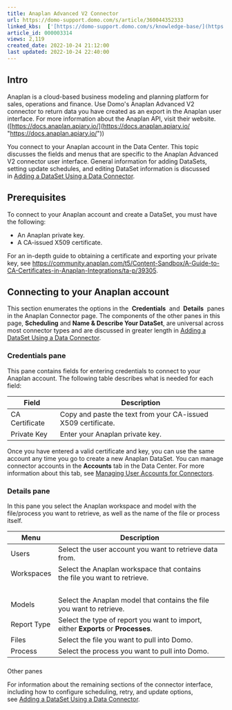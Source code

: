 ```yaml
---
title: Anaplan Advanced V2 Connector
url: https://domo-support.domo.com/s/article/360044352333
linked_kbs:  ['[https://domo-support.domo.com/s/knowledge-base/](https://domo-support.domo.com/s/knowledge-base/)', '[https://domo-support.domo.com/s/](https://domo-support.domo.com/s/)', '[https://domo-support.domo.com/s/topic/0TO5w000000ZammGAC](https://domo-support.domo.com/s/topic/0TO5w000000ZammGAC)', '[https://domo-support.domo.com/s/topic/0TO5w000000ZanLGAS](https://domo-support.domo.com/s/topic/0TO5w000000ZanLGAS)', '[https://domo-support.domo.com/s/topic/0TO5w000000ZaoQGAS](https://domo-support.domo.com/s/topic/0TO5w000000ZaoQGAS)', '[https://domo-support.domo.com/s/article/360042926274](https://domo-support.domo.com/s/article/360042926274)', '[https://domo-support.domo.com/s/article/360042926054](https://domo-support.domo.com/s/article/360042926054)', '[https://domo-support.domo.com/s/article/360044352333](https://domo-support.domo.com/s/article/360044352333)', '[https://domo-support.domo.com/s/topic/0TO5w000000ZaoQGAS/api-connectors](https://domo-support.domo.com/s/topic/0TO5w000000ZaoQGAS/api-connectors)', '[https://domo-support.domo.com/s/article/360043429933](https://domo-support.domo.com/s/article/360043429933)', '[https://domo-support.domo.com/s/article/360043429953](https://domo-support.domo.com/s/article/360043429953)', '[https://domo-support.domo.com/s/article/360042925494](https://domo-support.domo.com/s/article/360042925494)', '[https://domo-support.domo.com/s/article/360043429913](https://domo-support.domo.com/s/article/360043429913)', '[https://domo-support.domo.com/s/article/4408174643607](https://domo-support.domo.com/s/article/4408174643607)', '[https://domo-support.domo.com/s/login/](https://domo-support.domo.com/s/login/)']
article_id: 000003314
views: 2,119
created_date: 2022-10-24 21:12:00
last updated: 2022-10-24 22:40:00
---
```




Intro
-----


Anaplan is a cloud-based business modeling and planning platform for sales, operations and finance. Use Domo's Anaplan Advanced V2 connector to return data you have created as an export in the Anaplan user interface. For more information about the Anaplan API, visit their website. ([https://docs.anaplan.apiary.io/](https://docs.anaplan.apiary.io/ "https://docs.anaplan.apiary.io/"))


You connect to your Anaplan account in the Data Center. This topic discusses the fields and menus that are specific to the Anaplan Advanced V2 connector user interface. General information for adding DataSets, setting update schedules, and editing DataSet information is discussed in [Adding a DataSet Using a Data Connector](/s/article/360042926274 "Adding a DataSet Using a Data Connector").


Prerequisites
-------------


To connect to your Anaplan account and create a DataSet, you must have the following: 


* An Anaplan private key.
* A CA-issued X509 certificate.


For an in-depth guide to obtaining a certificate and exporting your private key, see <https://community.anaplan.com/t5/Content-Sandbox/A-Guide-to-CA-Certificates-in-Anaplan-Integrations/ta-p/39305>. 


Connecting to your Anaplan account
----------------------------------


This section enumerates the options in the  **Credentials**  and  **Details**  panes in the Anaplan Connector page. The components of the other panes in this page, **Scheduling** and **Name & Describe Your DataSet**, are universal across most connector types and are discussed in greater length in [Adding a DataSet Using a Data Connector](/s/article/360042926274 "Adding a DataSet Using a Data Connector").


### Credentials pane


This pane contains fields for entering credentials to connect to your Anaplan account. The following table describes what is needed for each field:  




| Field | Description |
| --- | --- |
| CA Certificate | Copy and paste the text from your CA-issued X509 certificate.  |
| Private Key | Enter your Anaplan private key.  |


Once you have entered a valid certificate and key, you can use the same account any time you go to create a new Anaplan DataSet. You can manage connector accounts in the **Accounts** tab in the Data Center. For more information about this tab, see [Managing User Accounts for Connectors](/s/article/360042926054 "Managing User Accounts for Connectors").


### Details pane


In this pane you select the Anaplan workspace and model with the file/process you want to retrieve, as well as the name of the file or process itself. 




| Menu | Description |
| --- | --- |
| Users | Select the user account you want to retrieve data from.  |
| Workspaces | Select the Anaplan workspace that contains the file you want to retrieve. 
  |
| Models | Select the Anaplan model that contains the file you want to retrieve. |
| Report Type | Select the type of report you want to import, either **Exports** or **Processes**.  |
| Files | Select the file you want to pull into Domo. |
| Process | Select the process you want to pull into Domo.  |


### 
Other panes


For information about the remaining sections of the connector interface, including how to configure scheduling, retry, and update options, see [Adding a DataSet Using a Data Connector](/s/article/360042926274).

